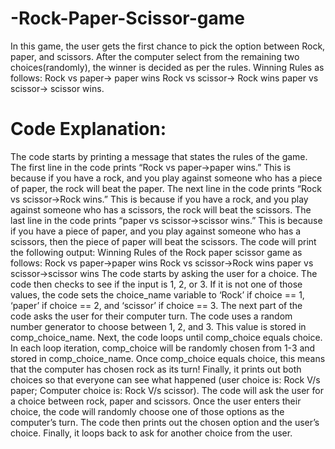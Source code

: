 # -Rock-Paper-Scissor-game
In this game, the user gets the first chance to pick the option between Rock, paper, and scissors. After the computer select from the remaining two choices(randomly), the winner is decided as per the rules.
Winning Rules as follows:
Rock vs paper-> paper wins
Rock vs scissor-> Rock wins
paper vs scissor-> scissor wins.
# Code Explanation:
The code starts by printing a message that states the rules of the game. 		
The first line in the code prints “Rock vs paper->paper wins.”
This is because if you have a rock, and you play against someone who has a piece of paper, the rock will beat the paper.
The next line in the code prints “Rock vs scissor->Rock wins.”
This is because if you have a rock, and you play against someone who has a scissors, the rock will beat the scissors.
The last line in the code prints “paper vs scissor->scissor wins.”
This is because if you have a piece of paper, and you play against someone who has a scissors, then the piece of paper will beat the scissors.
The code will print the following output: Winning Rules of the Rock paper scissor game as follows: Rock vs paper->paper wins Rock vs scissor->Rock wins paper vs scissor->scissor wins
The code starts by asking the user for a choice.
The code then checks to see if the input is 1, 2, or 3.
If it is not one of those values, the code sets the choice_name variable to ‘Rock’ if choice == 1, ‘paper’ if choice == 2, and ‘scissor’ if choice == 3.
The next part of the code asks the user for their computer turn.
The code uses a random number generator to choose between 1, 2, and 3.
This value is stored in comp_choice_name.
Next, the code loops until comp_choice equals choice.
In each loop iteration, comp_choice will be randomly chosen from 1-3 and stored in comp_choice_name.
Once comp_choice equals choice, this means that the computer has chosen rock as its turn!
Finally, it prints out both choices so that everyone can see what happened (user choice is: Rock V/s paper; Computer choice is: Rock V/s scissor).
The code will ask the user for a choice between rock, paper and scissors.
Once the user enters their choice, the code will randomly choose one of those options as the computer’s turn.
The code then prints out the chosen option and the user’s choice.
Finally, it loops back to ask for another choice from the user.
